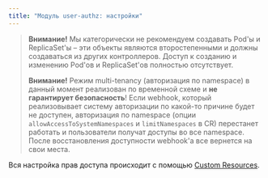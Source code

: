 ```yaml
---
title: "Модуль user-authz: настройки"
---
```


> **Внимание!** Мы категорически не рекомендуем создавать Pod'ы и ReplicaSet'ы – эти объекты являются второстепенными и должны создаваться из других контроллеров. Доступ к созданию и изменению Pod'ов и ReplicaSet'ов полностью отсутствует.
>
> **Внимание!** Режим multi-tenancy (авторизация по namespace) в данный момент реализован по временной схеме и **не гарантирует безопасность**! Если webhook, который реализовывает систему авторизации по какой-то причине будет не доступен, авторизация по namespace (опции `allowAccessToSystemNamespaces` и `limitNamespaces` в CR) перестанет работать и пользователи получат доступы во все namespace. После восстановления доступности webhook'а все вернется на свои места.

Вся настройка прав доступа происходит с помощью [Custom Resources](cr.html).

<!-- SCHEMA -->
